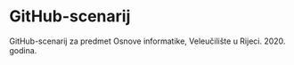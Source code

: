 # GitHub-scenarij
GitHub-scenarij za predmet Osnove informatike, Veleučilište u Rijeci. 2020. godina.
